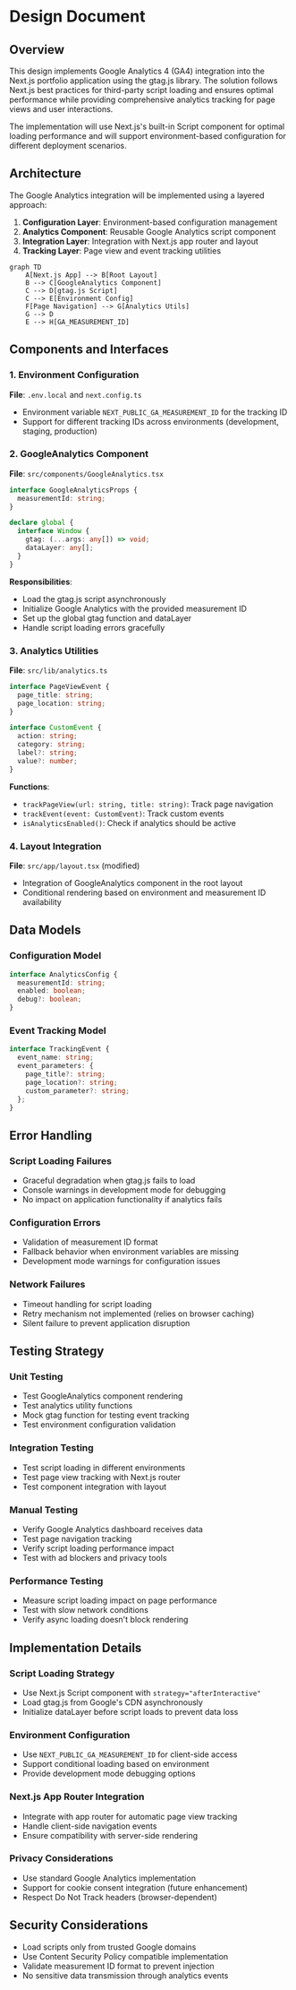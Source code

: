 # Design Document

## Overview

This design implements Google Analytics 4 (GA4) integration into the Next.js portfolio application using the gtag.js library. The solution follows Next.js best practices for third-party script loading and ensures optimal performance while providing comprehensive analytics tracking for page views and user interactions.

The implementation will use Next.js's built-in Script component for optimal loading performance and will support environment-based configuration for different deployment scenarios.

## Architecture

The Google Analytics integration will be implemented using a layered approach:

1. **Configuration Layer**: Environment-based configuration management
2. **Analytics Component**: Reusable Google Analytics script component
3. **Integration Layer**: Integration with Next.js app router and layout
4. **Tracking Layer**: Page view and event tracking utilities

```mermaid
graph TD
    A[Next.js App] --> B[Root Layout]
    B --> C[GoogleAnalytics Component]
    C --> D[gtag.js Script]
    C --> E[Environment Config]
    F[Page Navigation] --> G[Analytics Utils]
    G --> D
    E --> H[GA_MEASUREMENT_ID]
```

## Components and Interfaces

### 1. Environment Configuration

**File**: `.env.local` and `next.config.ts`
- Environment variable `NEXT_PUBLIC_GA_MEASUREMENT_ID` for the tracking ID
- Support for different tracking IDs across environments (development, staging, production)

### 2. GoogleAnalytics Component

**File**: `src/components/GoogleAnalytics.tsx`

```typescript
interface GoogleAnalyticsProps {
  measurementId: string;
}

declare global {
  interface Window {
    gtag: (...args: any[]) => void;
    dataLayer: any[];
  }
}
```

**Responsibilities**:
- Load the gtag.js script asynchronously
- Initialize Google Analytics with the provided measurement ID
- Set up the global gtag function and dataLayer
- Handle script loading errors gracefully

### 3. Analytics Utilities

**File**: `src/lib/analytics.ts`

```typescript
interface PageViewEvent {
  page_title: string;
  page_location: string;
}

interface CustomEvent {
  action: string;
  category: string;
  label?: string;
  value?: number;
}
```

**Functions**:
- `trackPageView(url: string, title: string)`: Track page navigation
- `trackEvent(event: CustomEvent)`: Track custom events
- `isAnalyticsEnabled()`: Check if analytics should be active

### 4. Layout Integration

**File**: `src/app/layout.tsx` (modified)
- Integration of GoogleAnalytics component in the root layout
- Conditional rendering based on environment and measurement ID availability

## Data Models

### Configuration Model
```typescript
interface AnalyticsConfig {
  measurementId: string;
  enabled: boolean;
  debug?: boolean;
}
```

### Event Tracking Model
```typescript
interface TrackingEvent {
  event_name: string;
  event_parameters: {
    page_title?: string;
    page_location?: string;
    custom_parameter?: string;
  };
}
```

## Error Handling

### Script Loading Failures
- Graceful degradation when gtag.js fails to load
- Console warnings in development mode for debugging
- No impact on application functionality if analytics fails

### Configuration Errors
- Validation of measurement ID format
- Fallback behavior when environment variables are missing
- Development mode warnings for configuration issues

### Network Failures
- Timeout handling for script loading
- Retry mechanism not implemented (relies on browser caching)
- Silent failure to prevent application disruption

## Testing Strategy

### Unit Testing
- Test GoogleAnalytics component rendering
- Test analytics utility functions
- Mock gtag function for testing event tracking
- Test environment configuration validation

### Integration Testing
- Test script loading in different environments
- Test page view tracking with Next.js router
- Test component integration with layout

### Manual Testing
- Verify Google Analytics dashboard receives data
- Test page navigation tracking
- Verify script loading performance impact
- Test with ad blockers and privacy tools

### Performance Testing
- Measure script loading impact on page performance
- Test with slow network conditions
- Verify async loading doesn't block rendering

## Implementation Details

### Script Loading Strategy
- Use Next.js Script component with `strategy="afterInteractive"`
- Load gtag.js from Google's CDN asynchronously
- Initialize dataLayer before script loads to prevent data loss

### Environment Configuration
- Use `NEXT_PUBLIC_GA_MEASUREMENT_ID` for client-side access
- Support conditional loading based on environment
- Provide development mode debugging options

### Next.js App Router Integration
- Integrate with app router for automatic page view tracking
- Handle client-side navigation events
- Ensure compatibility with server-side rendering

### Privacy Considerations
- Use standard Google Analytics implementation
- Support for cookie consent integration (future enhancement)
- Respect Do Not Track headers (browser-dependent)

## Security Considerations

- Load scripts only from trusted Google domains
- Use Content Security Policy compatible implementation
- Validate measurement ID format to prevent injection
- No sensitive data transmission through analytics events